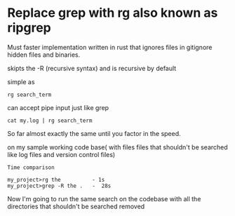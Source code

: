 
# Replace grep with rg also known as ripgrep

Must faster implementation written in rust that ignores files in gitignore hidden files and binaries.

skipts the -R (recursive syntax) and is recursive by default

simple as
```
rg search_term
```

can accept pipe input just like grep

```
cat my.log | rg search_term
```

So far almost exactly the same until you factor in the speed.

on my sample working code base( with files files that shouldn't be searched like log files and version control files)
```
Time comparison

my_project>rg the          - 1s
my_project>grep -R the .   -  28s
```
Now I'm going to run the same search on the codebase with all the directories that shouldn't be searched removed
```
 
